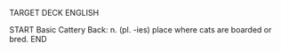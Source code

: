 TARGET DECK
ENGLISH

START
Basic
Cattery
Back: n. (pl. -ies) place where cats are boarded or bred.
END

